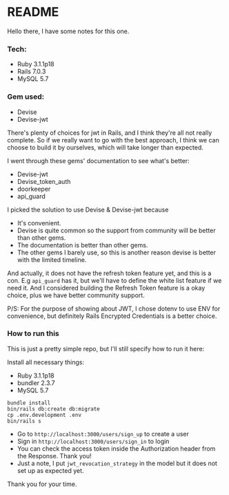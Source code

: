 # README

Hello there, I have some notes for this one.

### Tech:
- Ruby 3.1.1p18
- Rails 7.0.3
- MySQL 5.7

### Gem used:
- Devise
- Devise-jwt

There's plenty of choices for jwt in Rails, and I think they're all not really complete. So if we really want to go with the best approach, I think we can choose to build it by ourselves, which will take longer than expected.

I went through these gems' documentation to see what's better:
- Devise-jwt
- Devise_token_auth
- doorkeeper
- api_guard

I picked the solution to use Devise & Devise-jwt because
- It's convenient.
- Devise is quite common so the support from community will be better than other gems.
- The documentation is better than other gems.
- The other gems I barely use, so this is another reason devise is better with the limited timeline.

And actually, it does not have the refresh token feature yet, and this is a con. E.g `api_guard` has it, but we'll have to define the white list feature if we need it. And I considered building the Refresh Token feature is a okay choice, plus we have better community support.

P/S: For the purpose of showing about JWT, I chose dotenv to use ENV for convenience, but definitely Rails Encrypted Credentials is a better choice.

### How to run this
This is just a pretty simple repo, but I'll still specify how to run it here:

Install all necessary things:
- Ruby 3.1.1p18
- bundler 2.3.7
- MySQL 5.7

```
bundle install
bin/rails db:create db:migrate
cp .env.development .env
bin/rails s
```

- Go to `http://localhost:3000/users/sign_up` to create a user
- Sign in `http://localhost:3000/users/sign_in` to login
- You can check the access token inside the Authorization header from the Response. Thank you!
- Just a note, I put `jwt_revocation_strategy` in the model but it does not set up as expected yet.

Thank you for your time.
